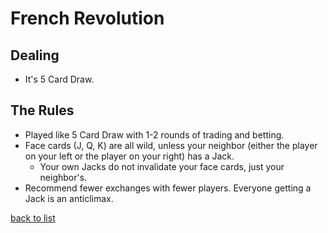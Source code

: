 # French Revolution

## Dealing
- It's 5 Card Draw.

## The Rules
- Played like 5 Card Draw with 1-2 rounds of trading and betting.
- Face cards (J, Q, K) are all wild, unless your neighbor (either the player on your left or the player on your right) has a Jack.
    - Your own Jacks do not invalidate your face cards, just your neighbor's.
- Recommend fewer exchanges with fewer players. Everyone getting a Jack is an anticlimax.

[back to list](README.md)